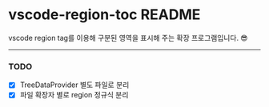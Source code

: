 # vscode-region-toc README

vscode region tag를 이용해 구분된 영역을 표시해 주는 확장 프로그램입니다. 😎

---

### TODO

- [x] TreeDataProvider 별도 파일로 분리
- [x] 파일 확장자 별로 region 정규식 분리